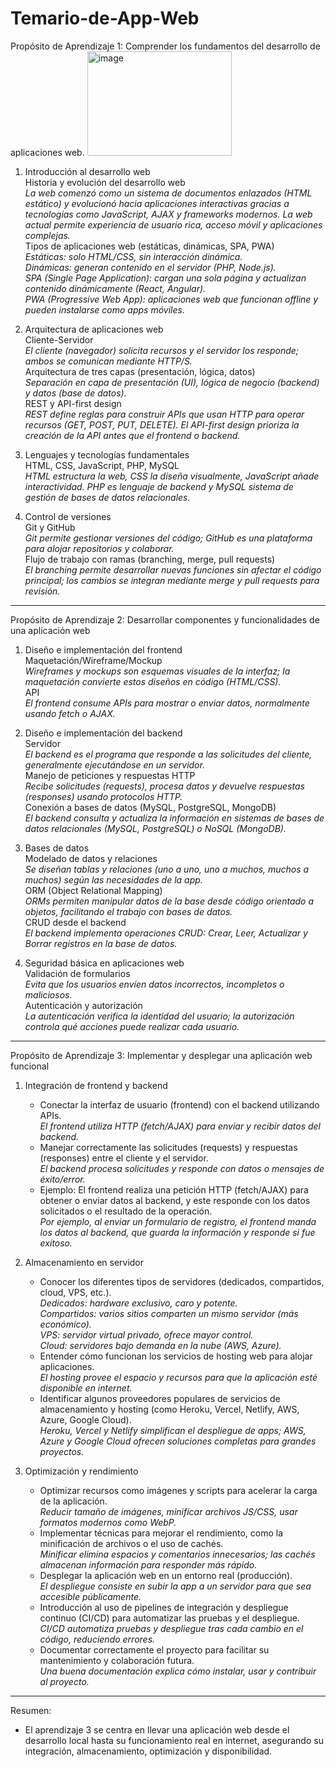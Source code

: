 
# Temario-de-App-Web

Propósito de Aprendizaje 1: Comprender los fundamentos del desarrollo de aplicaciones web.
<img width="231" height="167" alt="image" src="https://github.com/user-attachments/assets/eb69f95a-37a7-49df-b2ef-b6632afbb21c" />

1. Introducción al desarrollo web  
   Historia y evolución del desarrollo web  
   _La web comenzó como un sistema de documentos enlazados (HTML estático) y evolucionó hacia aplicaciones interactivas gracias a tecnologías como JavaScript, AJAX y frameworks modernos. La web actual permite experiencia de usuario rica, acceso móvil y aplicaciones complejas._  
   Tipos de aplicaciones web (estáticas, dinámicas, SPA, PWA)  
   _Estáticas: solo HTML/CSS, sin interacción dinámica._  
   _Dinámicas: generan contenido en el servidor (PHP, Node.js)._  
   _SPA (Single Page Application): cargan una sola página y actualizan contenido dinámicamente (React, Angular)._  
   _PWA (Progressive Web App): aplicaciones web que funcionan offline y pueden instalarse como apps móviles._

2. Arquitectura de aplicaciones web  
   Cliente-Servidor  
   _El cliente (navegador) solicita recursos y el servidor los responde; ambos se comunican mediante HTTP/S._  
   Arquitectura de tres capas (presentación, lógica, datos)  
   _Separación en capa de presentación (UI), lógica de negocio (backend) y datos (base de datos)._  
   REST y API-first design  
   _REST define reglas para construir APIs que usan HTTP para operar recursos (GET, POST, PUT, DELETE). El API-first design prioriza la creación de la API antes que el frontend o backend._

3. Lenguajes y tecnologías fundamentales  
   HTML, CSS, JavaScript, PHP, MySQL  
   _HTML estructura la web, CSS la diseña visualmente, JavaScript añade interactividad. PHP es lenguaje de backend y MySQL sistema de gestión de bases de datos relacionales._

4. Control de versiones  
   Git y GitHub  
   _Git permite gestionar versiones del código; GitHub es una plataforma para alojar repositorios y colaborar._  
   Flujo de trabajo con ramas (branching, merge, pull requests)  
   _El branching permite desarrollar nuevas funciones sin afectar el código principal; los cambios se integran mediante merge y pull requests para revisión._

---

Propósito de Aprendizaje 2: Desarrollar componentes y funcionalidades de una aplicación web

1. Diseño e implementación del frontend  
   Maquetación/Wireframe/Mockup  
   _Wireframes y mockups son esquemas visuales de la interfaz; la maquetación convierte estos diseños en código (HTML/CSS)._  
   API  
   _El frontend consume APIs para mostrar o enviar datos, normalmente usando fetch o AJAX._

2. Diseño e implementación del backend  
   Servidor  
   _El backend es el programa que responde a las solicitudes del cliente, generalmente ejecutándose en un servidor._  
   Manejo de peticiones y respuestas HTTP  
   _Recibe solicitudes (requests), procesa datos y devuelve respuestas (responses) usando protocolos HTTP._  
   Conexión a bases de datos (MySQL, PostgreSQL, MongoDB)  
   _El backend consulta y actualiza la información en sistemas de bases de datos relacionales (MySQL, PostgreSQL) o NoSQL (MongoDB)._

3. Bases de datos  
   Modelado de datos y relaciones  
   _Se diseñan tablas y relaciones (uno a uno, uno a muchos, muchos a muchos) según las necesidades de la app._  
   ORM (Object Relational Mapping)  
   _ORMs permiten manipular datos de la base desde código orientado a objetos, facilitando el trabajo con bases de datos._  
   CRUD desde el backend  
   _El backend implementa operaciones CRUD: Crear, Leer, Actualizar y Borrar registros en la base de datos._

4. Seguridad básica en aplicaciones web  
   Validación de formularios  
   _Evita que los usuarios envíen datos incorrectos, incompletos o maliciosos._  
   Autenticación y autorización  
   _La autenticación verifica la identidad del usuario; la autorización controla qué acciones puede realizar cada usuario._

---

Propósito de Aprendizaje 3: Implementar y desplegar una aplicación web funcional

1. Integración de frontend y backend  
   - Conectar la interfaz de usuario (frontend) con el backend utilizando APIs.  
     _El frontend utiliza HTTP (fetch/AJAX) para enviar y recibir datos del backend._  
   - Manejar correctamente las solicitudes (requests) y respuestas (responses) entre el cliente y el servidor.  
     _El backend procesa solicitudes y responde con datos o mensajes de éxito/error._  
   - Ejemplo: El frontend realiza una petición HTTP (fetch/AJAX) para obtener o enviar datos al backend, y este responde con los datos solicitados o el resultado de la operación.  
     _Por ejemplo, al enviar un formulario de registro, el frontend manda los datos al backend, que guarda la información y responde si fue exitoso._

2. Almacenamiento en servidor  
   - Conocer los diferentes tipos de servidores (dedicados, compartidos, cloud, VPS, etc.).  
     _Dedicados: hardware exclusivo, caro y potente._  
     _Compartidos: varios sitios comparten un mismo servidor (más económico)._  
     _VPS: servidor virtual privado, ofrece mayor control._  
     _Cloud: servidores bajo demanda en la nube (AWS, Azure)._  
   - Entender cómo funcionan los servicios de hosting web para alojar aplicaciones.  
     _El hosting provee el espacio y recursos para que la aplicación esté disponible en internet._  
   - Identificar algunos proveedores populares de servicios de almacenamiento y hosting (como Heroku, Vercel, Netlify, AWS, Azure, Google Cloud).  
     _Heroku, Vercel y Netlify simplifican el despliegue de apps; AWS, Azure y Google Cloud ofrecen soluciones completas para grandes proyectos._

3. Optimización y rendimiento  
   - Optimizar recursos como imágenes y scripts para acelerar la carga de la aplicación.  
     _Reducir tamaño de imágenes, minificar archivos JS/CSS, usar formatos modernos como WebP._  
   - Implementar técnicas para mejorar el rendimiento, como la minificación de archivos o el uso de cachés.  
     _Minificar elimina espacios y comentarios innecesarios; las cachés almacenan información para responder más rápido._  
   - Desplegar la aplicación web en un entorno real (producción).  
     _El despliegue consiste en subir la app a un servidor para que sea accesible públicamente._  
   - Introducción al uso de pipelines de integración y despliegue continuo (CI/CD) para automatizar las pruebas y el despliegue.  
     _CI/CD automatiza pruebas y despliegue tras cada cambio en el código, reduciendo errores._  
   - Documentar correctamente el proyecto para facilitar su mantenimiento y colaboración futura.  
     _Una buena documentación explica cómo instalar, usar y contribuir al proyecto._

---

Resumen:  
- El aprendizaje 3 se centra en llevar una aplicación web desde el desarrollo local hasta su funcionamiento real en internet, asegurando su integración, almacenamiento, optimización y disponibilidad.
